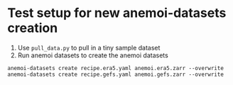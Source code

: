 # Test setup for new anemoi-datasets creation

1. Use `pull_data.py` to pull in a tiny sample dataset
2. Run anemoi datasets to create the anemoi datasets
  ```
  anemoi-datasets create recipe.era5.yaml anemoi.era5.zarr --overwrite
  anemoi-datasets create recipe.gefs.yaml anemoi.gefs.zarr --overwrite
  ```
